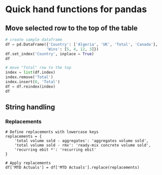 # Quick hand functions for pandas

## Move selected row to the top of the table

```python
# create sample dataframe
df = pd.DataFrame({'Country': ['Algeria', 'UK', 'Total', 'Canada'],
                  'Wins': [5, 4, 12, 3]})
df.set_index('Country', inplace = True)
df

# move "Total" row to the top
index = list(df.index)
index.remove('Total')
index.insert(0, 'Total')
df = df.reindex(index)
df
```

## String handling
### Replacements
```
# Define replacements with lowercase keys
replacements = {
    'total volume sold - aggregates': 'aggregates volume sold',
    'total volume sold - rmx': 'ready-mix concrete volume sold',
    'recurring ebit *': 'recurring ebit'
}

# Apply replacements
df['MTD Actuals'] = df['MTD Actuals'].replace(replacements)


```
